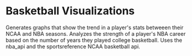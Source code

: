 # Basketball Visualizations
Generates graphs that show the trend in a player's stats betweeen their NCAA and NBA seasons. Analyzes the strength of a player's NBA career based on the number of years they played college basketball.
Uses the nba_api and the sportsreference NCAA basketball api.
